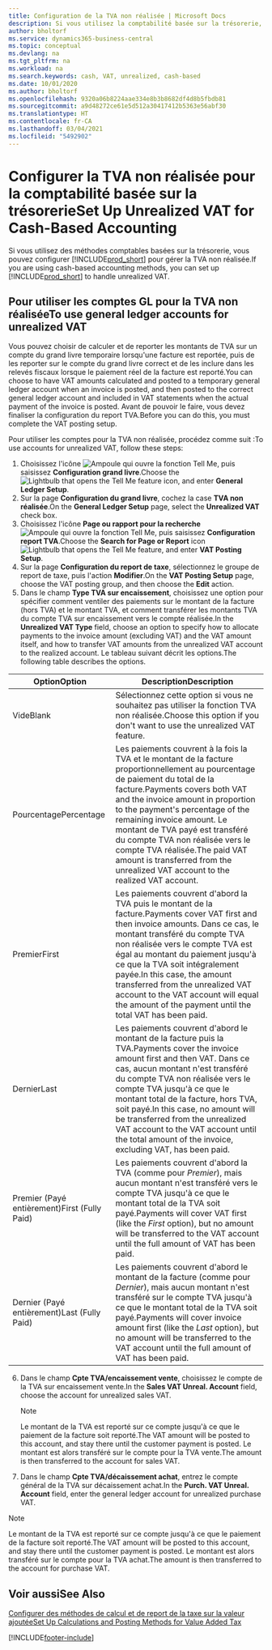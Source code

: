 ```yaml
---
title: Configuration de la TVA non réalisée | Microsoft Docs
description: Si vous utilisez la comptabilité basée sur la trésorerie, vous pouvez spécifier comment gérer la TVA non réalisée pour les ventes et les achats.
author: bholtorf
ms.service: dynamics365-business-central
ms.topic: conceptual
ms.devlang: na
ms.tgt_pltfrm: na
ms.workload: na
ms.search.keywords: cash, VAT, unrealized, cash-based
ms.date: 10/01/2020
ms.author: bholtorf
ms.openlocfilehash: 9320a06b8224aae334e8b3b8682df4d8b5fbdb81
ms.sourcegitcommit: a9d48272ce61e5d512a30417412b5363e56abf30
ms.translationtype: HT
ms.contentlocale: fr-CA
ms.lasthandoff: 03/04/2021
ms.locfileid: "5492902"
---
```

# <a name="set-up-unrealized-vat-for-cash-based-accounting"></a><span data-ttu-id="5c1de-103">Configurer la TVA non réalisée pour la comptabilité basée sur la trésorerie</span><span class="sxs-lookup"><span data-stu-id="5c1de-103">Set Up Unrealized VAT for Cash-Based Accounting</span></span>
<span data-ttu-id="5c1de-104">Si vous utilisez des méthodes comptables basées sur la trésorerie, vous pouvez configurer [!INCLUDE[prod_short](includes/prod_short.md)] pour gérer la TVA non réalisée.</span><span class="sxs-lookup"><span data-stu-id="5c1de-104">If you are using cash-based accounting methods, you can set up [!INCLUDE[prod_short](includes/prod_short.md)] to handle unrealized VAT.</span></span>

## <a name="to-use-general-ledger-accounts-for-unrealized-vat"></a><span data-ttu-id="5c1de-105">Pour utiliser les comptes GL pour la TVA non réalisée</span><span class="sxs-lookup"><span data-stu-id="5c1de-105">To use general ledger accounts for unrealized VAT</span></span>
<span data-ttu-id="5c1de-106">Vous pouvez choisir de calculer et de reporter les montants de TVA sur un compte du grand livre temporaire lorsqu'une facture est reportée, puis de les reporter sur le compte du grand livre correct et de les inclure dans les relevés fiscaux lorsque le paiement réel de la facture est reporté.</span><span class="sxs-lookup"><span data-stu-id="5c1de-106">You can choose to have VAT amounts calculated and posted to a temporary general ledger account when an invoice is posted, and then posted to the correct general ledger account and included in VAT statements when the actual payment of the invoice is posted.</span></span> <span data-ttu-id="5c1de-107">Avant de pouvoir le faire, vous devez finaliser la configuration du report TVA.</span><span class="sxs-lookup"><span data-stu-id="5c1de-107">Before you can do this, you must complete the VAT posting setup.</span></span>

<span data-ttu-id="5c1de-108">Pour utiliser les comptes pour la TVA non réalisée, procédez comme suit :</span><span class="sxs-lookup"><span data-stu-id="5c1de-108">To use accounts for unrealized VAT, follow these steps:</span></span>
1. <span data-ttu-id="5c1de-109">Choisissez l'icône ![Ampoule qui ouvre la fonction Tell Me](media/ui-search/search_small.png "Dites-moi ce que vous voulez faire"), puis saisissez **Configuration grand livre**.</span><span class="sxs-lookup"><span data-stu-id="5c1de-109">Choose the ![Lightbulb that opens the Tell Me feature](media/ui-search/search_small.png "Tell me what you want to do") icon, and enter **General Ledger Setup**.</span></span>
2. <span data-ttu-id="5c1de-110">Sur la page **Configuration du grand livre**, cochez la case **TVA non réalisée**.</span><span class="sxs-lookup"><span data-stu-id="5c1de-110">On the **General Ledger Setup** page, select the **Unrealized VAT** check box.</span></span>
3. <span data-ttu-id="5c1de-111">Choisissez l'icône **Page ou rapport pour la recherche**![Ampoule qui ouvre la fonction Tell Me](media/ui-search/search_small.png "Dites-moi ce que vous voulez faire"), puis saisissez **Configuration report TVA**.</span><span class="sxs-lookup"><span data-stu-id="5c1de-111">Choose the **Search for Page or Report** icon ![Lightbulb that opens the Tell Me feature](media/ui-search/search_small.png "Tell me what you want to do"), and enter **VAT Posting Setup**.</span></span>
4. <span data-ttu-id="5c1de-112">Sur la page **Configuration du report de taxe**, sélectionnez le groupe de report de taxe, puis l'action **Modifier**.</span><span class="sxs-lookup"><span data-stu-id="5c1de-112">On the **VAT Posting Setup** page, choose the VAT posting group, and then choose the **Edit** action.</span></span>
5. <span data-ttu-id="5c1de-113">Dans le champ **Type TVA sur encaissement**, choisissez une option pour spécifier comment ventiler des paiements sur le montant de la facture (hors TVA) et le montant TVA, et comment transférer les montants TVA du compte TVA sur encaissement vers le compte réalisée.</span><span class="sxs-lookup"><span data-stu-id="5c1de-113">In the **Unrealized VAT Type** field, choose an option to specify how to allocate payments to the invoice amount (excluding VAT) and the VAT amount itself, and how to transfer VAT amounts from the unrealized VAT account to the realized account.</span></span> <span data-ttu-id="5c1de-114">Le tableau suivant décrit les options.</span><span class="sxs-lookup"><span data-stu-id="5c1de-114">The following table describes the options.</span></span>

| <span data-ttu-id="5c1de-115">Option</span><span class="sxs-lookup"><span data-stu-id="5c1de-115">Option</span></span> | <span data-ttu-id="5c1de-116">Description</span><span class="sxs-lookup"><span data-stu-id="5c1de-116">Description</span></span> |
| --- | --- |
| <span data-ttu-id="5c1de-117">Vide</span><span class="sxs-lookup"><span data-stu-id="5c1de-117">Blank</span></span> | <span data-ttu-id="5c1de-118">Sélectionnez cette option si vous ne souhaitez pas utiliser la fonction TVA non réalisée.</span><span class="sxs-lookup"><span data-stu-id="5c1de-118">Choose this option if you don't want to use the unrealized VAT feature.</span></span> |
| <span data-ttu-id="5c1de-119">Pourcentage</span><span class="sxs-lookup"><span data-stu-id="5c1de-119">Percentage</span></span> | <span data-ttu-id="5c1de-120">Les paiements couvrent à la fois la TVA et le montant de la facture proportionnellement au pourcentage de paiement du total de la facture.</span><span class="sxs-lookup"><span data-stu-id="5c1de-120">Payments covers both VAT and the invoice amount in proportion to the payment's percentage of the remaining invoice amount.</span></span> <span data-ttu-id="5c1de-121">Le montant de TVA payé est transféré du compte TVA non réalisée vers le compte TVA réalisée.</span><span class="sxs-lookup"><span data-stu-id="5c1de-121">The paid VAT amount is transferred from the unrealized VAT account to the realized VAT account.</span></span> |
| <span data-ttu-id="5c1de-122">Premier</span><span class="sxs-lookup"><span data-stu-id="5c1de-122">First</span></span> | <span data-ttu-id="5c1de-123">Les paiements couvrent d'abord la TVA puis le montant de la facture.</span><span class="sxs-lookup"><span data-stu-id="5c1de-123">Payments cover VAT first and then invoice amounts.</span></span> <span data-ttu-id="5c1de-124">Dans ce cas, le montant transféré du compte TVA non réalisée vers le compte TVA est égal au montant du paiement jusqu'à ce que la TVA soit intégralement payée.</span><span class="sxs-lookup"><span data-stu-id="5c1de-124">In this case, the amount transferred from the unrealized VAT account to the VAT account will equal the amount of the payment until the total VAT has been paid.</span></span> |
| <span data-ttu-id="5c1de-125">Dernier</span><span class="sxs-lookup"><span data-stu-id="5c1de-125">Last</span></span> | <span data-ttu-id="5c1de-126">Les paiements couvrent d'abord le montant de la facture puis la TVA.</span><span class="sxs-lookup"><span data-stu-id="5c1de-126">Payments cover the invoice amount first and then VAT.</span></span> <span data-ttu-id="5c1de-127">Dans ce cas, aucun montant n'est transféré du compte TVA non réalisée vers le compte TVA jusqu'à ce que le montant total de la facture, hors TVA, soit payé.</span><span class="sxs-lookup"><span data-stu-id="5c1de-127">In this case, no amount will be transferred from the unrealized VAT account to the VAT account until the total amount of the invoice, excluding VAT, has been paid.</span></span> |
| <span data-ttu-id="5c1de-128">Premier (Payé entièrement)</span><span class="sxs-lookup"><span data-stu-id="5c1de-128">First (Fully Paid)</span></span> | <span data-ttu-id="5c1de-129">Les paiements couvrent d'abord la TVA (comme pour _Premier_), mais aucun montant n'est transféré vers le compte TVA jusqu'à ce que le montant total de la TVA soit payé.</span><span class="sxs-lookup"><span data-stu-id="5c1de-129">Payments will cover VAT first (like the _First_ option), but no amount will be transferred to the VAT account until the full amount of VAT has been paid.</span></span> |
| <span data-ttu-id="5c1de-130">Dernier (Payé entièrement)</span><span class="sxs-lookup"><span data-stu-id="5c1de-130">Last (Fully Paid)</span></span> | <span data-ttu-id="5c1de-131">Les paiements couvrent d'abord le montant de la facture (comme pour _Dernier_), mais aucun montant n'est transféré sur le compte TVA jusqu'à ce que le montant total de la TVA soit payé.</span><span class="sxs-lookup"><span data-stu-id="5c1de-131">Payments will cover invoice amount first (like the _Last_ option), but no amount will be transferred to the VAT account until the full amount of VAT has been paid.</span></span> |

6. <span data-ttu-id="5c1de-132">Dans le champ **Cpte TVA/encaissement vente**, choisissez le compte de la TVA sur encaissement vente.</span><span class="sxs-lookup"><span data-stu-id="5c1de-132">In the **Sales VAT Unreal. Account** field, choose the account for unrealized sales VAT.</span></span>

    > [!NOTE]  
    > <span data-ttu-id="5c1de-133">Le montant de la TVA est reporté sur ce compte jusqu'à ce que le paiement de la facture soit reporté.</span><span class="sxs-lookup"><span data-stu-id="5c1de-133">The VAT amount will be posted to this account, and stay there until the customer payment is posted.</span></span> <span data-ttu-id="5c1de-134">Le montant est alors transféré sur le compte pour la TVA vente.</span><span class="sxs-lookup"><span data-stu-id="5c1de-134">The amount is then transferred to the account for sales VAT.</span></span>
7. <span data-ttu-id="5c1de-135">Dans le champ **Cpte TVA/décaissement achat**, entrez le compte général de la TVA sur décaissement achat.</span><span class="sxs-lookup"><span data-stu-id="5c1de-135">In the **Purch. VAT Unreal. Account** field, enter the general ledger account for unrealized purchase VAT.</span></span>

> [!NOTE]  
> <span data-ttu-id="5c1de-136">Le montant de la TVA est reporté sur ce compte jusqu'à ce que le paiement de la facture soit reporté.</span><span class="sxs-lookup"><span data-stu-id="5c1de-136">The VAT amount will be posted to this account, and stay there until the customer payment is posted.</span></span> <span data-ttu-id="5c1de-137">Le montant est alors transféré sur le compte pour la TVA achat.</span><span class="sxs-lookup"><span data-stu-id="5c1de-137">The amount is then transferred to the account for purchase VAT.</span></span>

## <a name="see-also"></a><span data-ttu-id="5c1de-138">Voir aussi</span><span class="sxs-lookup"><span data-stu-id="5c1de-138">See Also</span></span>
[<span data-ttu-id="5c1de-139">Configurer des méthodes de calcul et de report de la taxe sur la valeur ajoutée</span><span class="sxs-lookup"><span data-stu-id="5c1de-139">Set Up Calculations and Posting Methods for Value Added Tax</span></span>](finance-setup-vat.md)

[!INCLUDE[footer-include](includes/footer-banner.md)]
